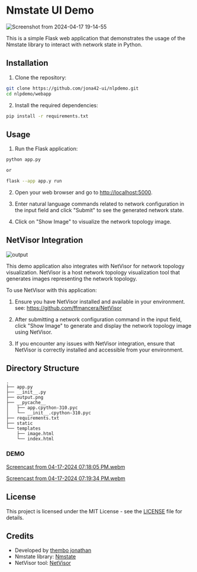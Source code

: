 # Nmstate UI Demo

![Screenshot from 2024-04-17 19-14-55](https://github.com/jona42-ui/nlpdemo/assets/78595738/f1c7afbe-7e88-4ae4-837e-c5593479d12b)

This is a simple Flask web application that demonstrates the usage of the Nmstate library to interact with network state in Python.

## Installation

1. Clone the repository:

```bash
git clone https://github.com/jona42-ui/nlpdemo.git
cd nlpdemo/webapp
```

2. Install the required dependencies:

```bash
pip install -r requirements.txt
```

## Usage

1. Run the Flask application:

```bash
python app.py

or

flask --app app.y run
```

2. Open your web browser and go to [http://localhost:5000](http://127.0.0.1:5000).

3. Enter natural language commands related to network configuration in the input field and click "Submit" to see the generated network state.

4. Click on "Show Image" to visualize the network topology image.

## NetVisor Integration
![output](https://github.com/jona42-ui/nlpdemo/assets/78595738/11fc56dd-02e5-44f2-b0b5-82c6a4f26257)


This demo application also integrates with NetVisor for network topology visualization. NetVisor is a host network topology visualization tool that generates images representing the network topology.

To use NetVisor with this application:

1. Ensure you have NetVisor installed and available in your environment. see: https://github.com/ffmancera/NetVisor

2. After submitting a network configuration command in the input field, click "Show Image" to generate and display the network topology image using NetVisor.

3. If you encounter any issues with NetVisor integration, ensure that NetVisor is correctly installed and accessible from your environment.

## Directory Structure

```
.
├── app.py
├── __init__.py
├── output.png
├── __pycache__
│   ├── app.cpython-310.pyc
│   └── __init__.cpython-310.pyc
├── requirements.txt
├── static
└── templates
    ├── image.html
    └── index.html
```

### DEMO


[Screencast from 04-17-2024 07:18:05 PM.webm](https://github.com/jona42-ui/nlpdemo/assets/78595738/d75133a9-946b-42ae-b562-2cec21150d20)



[Screencast from 04-17-2024 07:19:34 PM.webm](https://github.com/jona42-ui/nlpdemo/assets/78595738/ab77485a-3390-4b0e-a7e4-58ef4975cf67)



## License

This project is licensed under the MIT License - see the [LICENSE](LICENSE) file for details.

## Credits

- Developed by [thembo jonathan](https://github.com/jona42-ui)
- Nmstate library: [Nmstate ](https://github.com/nmstate/nmstate)
- NetVisor tool: [NetVisor](https://github.com/ffmancera/NetVisor)
